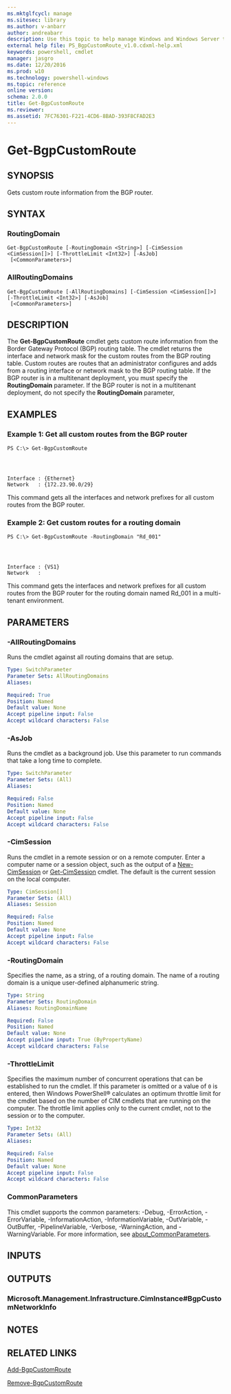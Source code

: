 ```yaml
---
ms.mktglfcycl: manage
ms.sitesec: library
ms.author: v-anbarr
author: andreabarr
description: Use this topic to help manage Windows and Windows Server technologies with Windows PowerShell.
external help file: PS_BgpCustomRoute_v1.0.cdxml-help.xml
keywords: powershell, cmdlet
manager: jasgro
ms.date: 12/20/2016
ms.prod: w10
ms.technology: powershell-windows
ms.topic: reference
online version: 
schema: 2.0.0
title: Get-BgpCustomRoute
ms.reviewer:
ms.assetid: 7FC76301-F221-4CD6-8BAD-393F8CFAD2E3
---
```


# Get-BgpCustomRoute

## SYNOPSIS
Gets custom route information from the BGP router.

## SYNTAX

### RoutingDomain
```
Get-BgpCustomRoute [-RoutingDomain <String>] [-CimSession <CimSession[]>] [-ThrottleLimit <Int32>] [-AsJob]
 [<CommonParameters>]
```

### AllRoutingDomains
```
Get-BgpCustomRoute [-AllRoutingDomains] [-CimSession <CimSession[]>] [-ThrottleLimit <Int32>] [-AsJob]
 [<CommonParameters>]
```

## DESCRIPTION
The **Get-BgpCustomRoute** cmdlet gets custom route information from the Border Gateway Protocol (BGP) routing table.
The cmdlet returns the interface and network mask for the custom routes from the BGP routing table.
Custom routes are routes that an administrator configures and adds from a routing interface or network mask to the BGP routing table.
If the BGP router is in a multitenant deployment, you must specify the **RoutingDomain** parameter.
If the BGP router is not in a multitenant deployment, do not specify the **RoutingDomain** parameter,

## EXAMPLES

### Example 1: Get all custom routes from the BGP router
```
PS C:\> Get-BgpCustomRoute




Interface : {Ethernet}
Network   : {172.23.90.0/29}
```

This command gets all the interfaces and network prefixes for all custom routes from the BGP router.

### Example 2: Get custom routes for a routing domain
```
PS C:\> Get-BgpCustomRoute -RoutingDomain "Rd_001"




Interface : {VS1}
Network   :
```

This command gets the interfaces and network prefixes for all custom routes from the BGP router for the routing domain named Rd_001 in a multi-tenant environment.

## PARAMETERS

### -AllRoutingDomains
Runs the cmdlet against all routing domains that are setup.

```yaml
Type: SwitchParameter
Parameter Sets: AllRoutingDomains
Aliases: 

Required: True
Position: Named
Default value: None
Accept pipeline input: False
Accept wildcard characters: False
```

### -AsJob
Runs the cmdlet as a background job. Use this parameter to run commands that take a long time to complete.

```yaml
Type: SwitchParameter
Parameter Sets: (All)
Aliases: 

Required: False
Position: Named
Default value: None
Accept pipeline input: False
Accept wildcard characters: False
```

### -CimSession
Runs the cmdlet in a remote session or on a remote computer.
Enter a computer name or a session object, such as the output of a [New-CimSession](http://go.microsoft.com/fwlink/p/?LinkId=227967) or [Get-CimSession](http://go.microsoft.com/fwlink/p/?LinkId=227966) cmdlet.
The default is the current session on the local computer.

```yaml
Type: CimSession[]
Parameter Sets: (All)
Aliases: Session

Required: False
Position: Named
Default value: None
Accept pipeline input: False
Accept wildcard characters: False
```

### -RoutingDomain
Specifies  the name, as a string, of a routing domain.
The name of a routing domain is a unique user-defined alphanumeric string.

```yaml
Type: String
Parameter Sets: RoutingDomain
Aliases: RoutingDomainName

Required: False
Position: Named
Default value: None
Accept pipeline input: True (ByPropertyName)
Accept wildcard characters: False
```

### -ThrottleLimit
Specifies the maximum number of concurrent operations that can be established to run the cmdlet.
If this parameter is omitted or a value of `0` is entered, then Windows PowerShell® calculates an optimum throttle limit for the cmdlet based on the number of CIM cmdlets that are running on the computer.
The throttle limit applies only to the current cmdlet, not to the session or to the computer.

```yaml
Type: Int32
Parameter Sets: (All)
Aliases: 

Required: False
Position: Named
Default value: None
Accept pipeline input: False
Accept wildcard characters: False
```

### CommonParameters
This cmdlet supports the common parameters: -Debug, -ErrorAction, -ErrorVariable, -InformationAction, -InformationVariable, -OutVariable, -OutBuffer, -PipelineVariable, -Verbose, -WarningAction, and -WarningVariable. For more information, see [about_CommonParameters](http://go.microsoft.com/fwlink/?LinkID=113216).

## INPUTS

## OUTPUTS

### Microsoft.Management.Infrastructure.CimInstance#BgpCustomNetworkInfo

## NOTES

## RELATED LINKS

[Add-BgpCustomRoute](./Add-BgpCustomRoute.md)

[Remove-BgpCustomRoute](./Remove-BgpCustomRoute.md)

